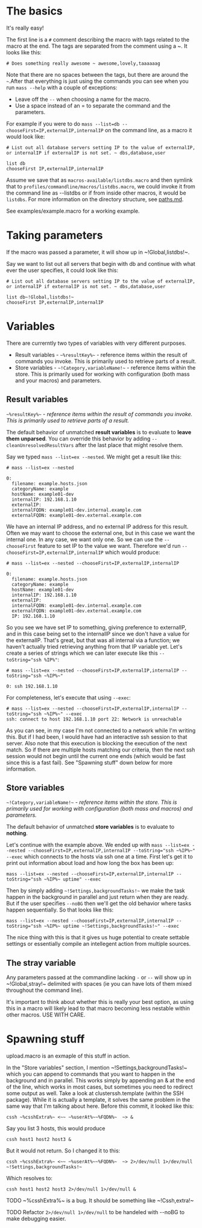# The basics
It's really easy!

The first line is a `#` comment describing the macro with tags related to the macro at the end. The tags are separated from the comment using a ~. It looks like this:

    # Does something really awesome ~ awesome,lovely,taaaaaag

Note that there are no spaces between the tags, but there are around the `~`.After that everything is just using the commands you can see when you run `mass --help` with a couple of exceptions:

 * Leave off the `--` when choosing a name for the macro.
 * Use a space instead of an = to separate the command and the parameters.
 
For example if you were to do `mass --list=db --chooseFirst=IP,externalIP,internalIP` on the command line, as a macro it would look like:

    # List out all database servers setting IP to the value of externalIP, or internalIP if externalIP is not set. ~ dbs,database,user
    
    list db
    chooseFirst IP,externalIP,internalIP
 
Assume we save that as `macros-available/listdbs.macro` and then symlink that to `profiles/commandline/macros/listdbs.macro`, we could invoke it from the command line as --listdbs or if from inside other macros, it would be `listdbs`. For more information on the directory structure, see [paths.md](paths.md).

See examples/example.macro for a working example.

# Taking parameters
If the macro was passed a parameter, it will show up in ~!Global,listdbs!~.

Say we want to list out all servers that begin with db and continue with what ever the user specifies, it could look like this:

    # List out all database servers setting IP to the value of externalIP, or internalIP if externalIP is not set. ~ dbs,database,user
    
    list db~!Global,listdbs!~
    chooseFirst IP,externalIP,internalIP


# Variables
There are currerntly two types of variables with very different purposes.

 * Result variables - `~%resultKey%~` - reference items within the result of commands you invoke. This is primarily used to retrieve parts of a result.
 * Store variables - `~!Category,variableName!~` - reference items within the store. This is primarily used for working with configuration (both mass and your macros) and parameters.

## Result variables
`~%resultKey%~` - *reference items within the result of commands you invoke. This is primarily used to retrieve parts of a result.*

The default behavior of unmatched **result variables** is to evaluate to **leave them unparsed**. You can override this behavior by adding `--cleanUnresolvedResultVars` after the last place that might resolve them.

Say we typed `mass --list=ex --nested`. We might get a result like this:

    # mass --list=ex --nested
    
    0: 
      filename: example.hosts.json
      categoryName: example
      hostName: example01-dev
      internalIP: 192.168.1.10
      externalIP: 
      internalFQDN: example01-dev.internal.example.com
      externalFQDN: example01-dev.external.example.com
      
We have an internal IP address, and no external IP address for this result. Often we may want to choose the external one, but in this case we want the internal one. In any case, we want only one. So we can use the `--chooseFirst` feature to set IP to the value we want. Therefore we'd run `--chooseFirst=IP,externalIP,internalIP` which would produce:
      
    # mass --list=ex --nested --chooseFirst=IP,externalIP,internalIP
    
    0: 
      filename: example.hosts.json
      categoryName: example
      hostName: example01-dev
      internalIP: 192.168.1.10
      externalIP: 
      internalFQDN: example01-dev.internal.example.com
      externalFQDN: example01-dev.external.example.com
      IP: 192.168.1.10

So you see we have set IP to something, giving preference to externalIP, and in this case being set to the internalIP since we don't have a value for the externalIP. That's great, but that was all internal via a function; we haven't actually tried retrieving anything from that IP variable yet. Let's create a series of strings which we can later execute like this `--toString="ssh %IP%"`:

    # mass --list=ex --nested --chooseFirst=IP,externalIP,internalIP --toString="ssh ~%IP%~"
    
    0: ssh 192.168.1.10

For completeness, let's execute that using `--exec`:

    # mass --list=ex --nested --chooseFirst=IP,externalIP,internalIP --toString="ssh ~%IP%~" --exec
    ssh: connect to host 192.168.1.10 port 22: Network is unreachable

As you can see, in my case I'm not connected to a network while I'm writing this. But if I had been, I would have had an interactive ssh session to that server. Also note that this execution is blocking the execution of the next match. So if there are multiple hosts matching our criteria, then the next ssh session would not begin until the current one ends (which would be fast since this is a fast fail). See "Spawning stuff" down below for more information.

## Store variables
`~!Category,variableName!~` - *reference items within the store. This is primarily used for working with configuration (both mass and macros) and parameters.*

The default behavior of unmatched **store variables** is to evaluate to **nothing**.

Let's continue with the example above. We ended up with `mass --list=ex --nested --chooseFirst=IP,externalIP,internalIP --toString="ssh ~%IP%~" --exec` which connects to the hosts via ssh one at a time. First let's get it to print out information about load and how long the box has been up:

    mass --list=ex --nested --chooseFirst=IP,externalIP,internalIP --toString="ssh ~%IP%~ uptime" --exec

Then by simply adding `~!Settings,backgroundTasks!~` we make the task happen in the background in parallel and just return when they are ready. But if the user specifies `--noBG` then we'll get the old behavior where tasks happen sequentially. So that looks like this:

    mass --list=ex --nested --chooseFirst=IP,externalIP,internalIP --toString="ssh ~%IP%~ uptime ~!Settings,backgroundTasks!~" --exec

The nice thing with this is that it gives us huge potential to create settable settings or essentially compile an intellegent action from multiple sources.

## The stray variable
Any parameters passed at the commandline lacking `-` or `--` will show up in ~!Global,stray!~ delimited with spaces (ie you can have lots of them mixed throughout the command line).

It's important to think about whether this is really your best option, as using this in a macro will likely lead to that macro becoming less nestable within other macros. USE WITH CARE.

# Spawning stuff

upload.macro is an exmaple of this stuff in action.

In the "Store variables" section, I mention ~!Settings,backgroundTasks!~ which you can append to commands that you want to happen in the background and in parallel. This works simply by appending an & at the end of the line, which works in most cases, but sometimes you need to redirect some output as well. Take a look at clusterssh.template (within the SSH package). While it is actually a template, it solves the same problem in the same way that I'm talking about here. Before this commit, it looked like this:

    cssh ~%csshExtra%~ <~~ ~%userAt%~~%FQDN%~  ~> &

Say you list 3 hosts, this would produce

    cssh host1 host2 host3 &

But it would not return. So I changed it to this:

    cssh ~%csshExtra%~ <~~ ~%userAt%~~%FQDN%~  ~> 2>/dev/null 1>/dev/null ~!Settings,backgroundTasks!~

Which resolves to:

    cssh host1 host2 host3 2>/dev/null 1>/dev/null &

TODO ~%csshExtra%~ is a bug. It should be something like ~!Cssh,extra!~

TODO Refactor `2>/dev/null 1>/dev/null` to be handeled with --noBG to make debugging easier.


    